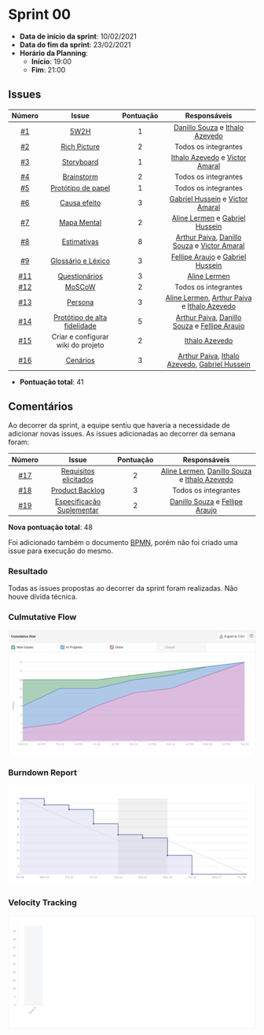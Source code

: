 # Sprint 00

- **Data de início da sprint**: 10/02/2021
- **Data do fim da sprint**: 23/02/2021
- **Horário da Planning**:
  - **Início**: 19:00
  - **Fim**: 21:00

## Issues

|                                   Número                                   |                              Issue                               | Pontuação |                                                                       Responsáveis                                                                        |
| :------------------------------------------------------------------------: | :--------------------------------------------------------------: | :-------: | :-------------------------------------------------------------------------------------------------------------------------------------------------------: |
|  [#1](https://github.com/UnBArqDsw2020-2/2020.2_G3_ProjetoHigia/issues/1)  |        [5W2H](02-requisitos/pre-rastreabilidade/5w2h.md)         |     1     |                            [Danillo Souza](https://github.com/DanilloGS) e [Ithalo Azevedo](https://github.com/ithaloazevedo)                             |
|  [#2](https://github.com/UnBArqDsw2020-2/2020.2_G3_ProjetoHigia/issues/2)  | [Rich Picture](02-requisitos/pre-rastreabilidade/richPicture.md) |     2     |                                                                   Todos os integrantes                                                                    |
|  [#3](https://github.com/UnBArqDsw2020-2/2020.2_G3_ProjetoHigia/issues/3)  |       [Storyboard](02-requisitos/elicitacao/storyboard.md)       |     1     |                          [Ithalo Azevedo](https://github.com/ithaloazevedo) e [Victor Amaral](https://github.com/VictorAmaralC)                           |
|  [#4](https://github.com/UnBArqDsw2020-2/2020.2_G3_ProjetoHigia/issues/4)  |          [Brainstorm](01-designSprint/brainstorming.md)          |     2     |                                                                   Todos os integrantes                                                                    |
|  [#5](https://github.com/UnBArqDsw2020-2/2020.2_G3_ProjetoHigia/issues/5)  |      [Protótipo de papel](01-designSprint/protipoPapel.md)       |     1     |                                                                   Todos os integrantes                                                                    |
|  [#6](https://github.com/UnBArqDsw2020-2/2020.2_G3_ProjetoHigia/issues/6)  |  [Causa efeito](02-requisitos/pre-rastreabilidade/ishikawa.md)   |     3     |                         [Gabriel Hussein](https://github.com/GabrielHussein) e [Victor Amaral](https://github.com/VictorAmaralC)                          |
|  [#7](https://github.com/UnBArqDsw2020-2/2020.2_G3_ProjetoHigia/issues/7)  | [Mapa Mental](/02-requisitos/pre-rastreabilidade/mapaMental.md)  |     2     |                           [Aline Lermen](https://github.com/AlineLermen) e [Gabriel Hussein](https://github.com/GabrielHussein)                           |
|  [#8](https://github.com/UnBArqDsw2020-2/2020.2_G3_ProjetoHigia/issues/8)  |            [Estimativas](/03-projeto/estimativas.md)             |     8     |    [Arthur Paiva](https://github.com/ArthurPaivaT), [Danillo Souza](https://github.com/DanilloGS) e [Victor Amaral](https://github.com/VictorAmaralC)     |
|  [#9](https://github.com/UnBArqDsw2020-2/2020.2_G3_ProjetoHigia/issues/9)  |     [Glossário e Léxico](02-requisitos/modelagem/lexicos.md)     |     3     |                        [Fellipe Araujo](https://github.com/fellipe-araujo) e [Gabriel Hussein](https://github.com/GabrielHussein)                         |
| [#11](https://github.com/UnBArqDsw2020-2/2020.2_G3_ProjetoHigia/issues/11) |    [Questionários](02-requisitos/elicitacao/questionario.md)     |     3     |                                                      [Aline Lermen](https://github.com/AlineLermen)                                                       |
| [#12](https://github.com/UnBArqDsw2020-2/2020.2_G3_ProjetoHigia/issues/12) |           [MoSCoW](02-requisitos/modelagem/backlog.md)           |     2     |                                                                   Todos os integrantes                                                                    |
| [#13](https://github.com/UnBArqDsw2020-2/2020.2_G3_ProjetoHigia/issues/13) |         [Persona](02-requisitos/elicitacao/personas.md)          |     3     |   [Aline Lermen](https://github.com/AlineLermen), [Arthur Paiva](https://github.com/ArthurPaivaT) e [Ithalo Azevedo](https://github.com/ithaloazevedo)    |
| [#14](https://github.com/UnBArqDsw2020-2/2020.2_G3_ProjetoHigia/issues/14) | [Protótipo de alta fidelidade](01-designSprint/prototipoAlta.md) |     5     |   [Arthur Paiva](https://github.com/ArthurPaivaT), [Danillo Souza](https://github.com/DanilloGS) e [Fellipe Araujo](https://github.com/fellipe-araujo)    |
| [#15](https://github.com/UnBArqDsw2020-2/2020.2_G3_ProjetoHigia/issues/15) |                Criar e configurar wiki do projeto                |     2     |                                                    [Ithalo Azevedo](https://github.com/ithaloazevedo)                                                     |
| [#16](https://github.com/UnBArqDsw2020-2/2020.2_G3_ProjetoHigia/issues/16) |        [Cenários](./02-requisitos/modelagem/cenarios.md)         |     3     | [Arthur Paiva](https://github.com/ArthurPaivaT), [Ithalo Azevedo](https://github.com/ithaloazevedo), [Gabriel Hussein](https://github.com/GabrielHussein) |

- **Pontuação total**: 41
 
## Comentários
 
Ao decorrer da sprint, a equipe sentiu que haveria a necessidade de adicionar novas issues. As issues adicionadas ao decorrer da semana foram:

|                                   Número                                   |                                       Issue                                       | Pontuação |                                                                    Responsáveis                                                                    |
| :------------------------------------------------------------------------: | :-------------------------------------------------------------------------------: | :-------: | :------------------------------------------------------------------------------------------------------------------------------------------------: |
| [#17](https://github.com/UnBArqDsw2020-2/2020.2_G3_ProjetoHigia/issues/17) |    [Requisitos elicitados](/02-requisitos/elicitacao/requisitosElicitados.md)     |     2     | [Aline Lermen](https://github.com/AlineLermen), [Danillo Souza](https://github.com/DanilloGS) e [Ithalo Azevedo](https://github.com/ithaloazevedo) |
| [#18](https://github.com/UnBArqDsw2020-2/2020.2_G3_ProjetoHigia/issues/18) |              [Product Backlog](/02-requisitos/modelagem/backlog.md)               |     3     |                                                                Todos os integrantes                                                                |
| [#19](https://github.com/UnBArqDsw2020-2/2020.2_G3_ProjetoHigia/issues/19) | [Especificação Suplementar](/02-requisitos/modelagem/especificacaoSuplementar.md) |     2     |                        [Danillo Souza](https://github.com/DanilloGS) e [Fellipe Araujo](https://github.com/fellipe-araujo)                         |

**Nova pontuação total**: 48
 
Foi adicionado também o documento [BPMN](/03-projeto/bpmn.md), porém não foi criado uma issue para execução do mesmo.
### Resultado

Todas as issues propostas ao decorrer da sprint foram realizadas. Não houve dívida técnica.

### Culmutative Flow

![culmutativeFlow00](../assets/images/00-sprint/culmutativeFlow/culmutativeFlow00.png)

### Burndown Report

![burndown00](../assets/images/00-sprint/burndown/burndown00.png)

### Velocity Tracking

![velocity00](../assets/images/00-sprint/velocity/velocity00.png)
